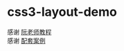 # css3-layout-demo  
感谢 [阮老师教程](http://www.ruanyifeng.com/blog/2015/07/flex-grammar.html)  
感谢 [配套案例](http://static.vgee.cn/static/index.html)
